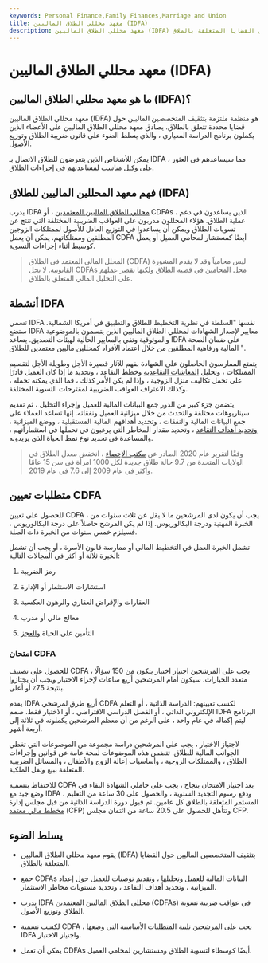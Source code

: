 ```yaml
---
keywords: Personal Finance,Family Finances,Marriage and Union
title: معهد محللي الطلاق الماليين (IDFA)
description: معهد محللي الطلاق الماليين (IDFA) هي منظمة ملتزمة بتثقيف المتخصصين الماليين حول القضايا المتعلقة بالطلاق.
---
```


# معهد محللي الطلاق الماليين (IDFA)
## ما هو معهد محللي الطلاق الماليين (IDFA)؟

معهد محللي الطلاق الماليين (IDFA) هو منظمة ملتزمة بتثقيف المتخصصين الماليين حول قضايا محددة تتعلق بالطلاق. يصادق معهد محللي الطلاق الماليين على الأعضاء الذين يكملون برنامج الدراسة المعياري ، والذي يسلط الضوء على قانون ضريبة الطلاق وتوزيع الأصول.

يمكن للأشخاص الذين يتعرضون للطلاق الاتصال بـ IDFA ، مما سيساعدهم في العثور على وكيل مناسب لمساعدتهم في إجراءات الطلاق.

## فهم معهد المحللين الماليين للطلاق (IDFA)

يدرب IDFA [محللي الطلاق الماليين المعتمدين](/cdfa) ، أو CDFAs ، الذين يساعدون في دعم عملية الطلاق. هؤلاء المحللون مدربون على العواقب الضريبية المختلفة التي تنتج عن تسويات الطلاق ويمكن أن يساعدوا في التوزيع العادل للأصول لممتلكات الزوجين المطلقين وممتلكاتهم. يمكن أن يعمل CDFA أيضًا كمستشار لمحامي العميل أو يعمل كوسيط أثناء إجراءات التسوية.

> المحلل المالي المعتمد في الطلاق (CDFA) ليس محامياً وقد لا يقدم المشورة القانونية. لا تحل CDFAs محل المحامين في قضية الطلاق ولكنها تقصر عملهم على التحليل المالي المتعلق بالطلاق.

>

## أنشطة IDFA

تسمي IDFA نفسها "السلطة في نظرية التخطيط للطلاق والتطبيق في أمريكا الشمالية. ستضع IDFA معايير لإصدار الشهادات لمحللي الطلاق الماليين الذين يتسمون بالموضوعية والموثوقية وتفي بالمعايير الحالية لهيئات التصديق. يساعد IDFA على ضمان الصحة المالية ورفاهية المطلقين من خلال اعتماد الأفراد كمحللين ماليين معتمدين للطلاق ".

يتمتع الممارسون الحاصلون على الشهادة بفهم للآثار قصيرة الأجل وطويلة الأجل لتقسيم الممتلكات ، وتحليل [المعاشات التقاعدية](/pensionplan) وخطط التقاعد ، وتحديد ما إذا كان العميل قادرًا على تحمل تكاليف منزل الزوجية ، وإذا لم يكن الأمر كذلك ، فما الذي يمكنه تحمله ، وكذلك الاعتراف العواقب الضريبية لمقترحات التسوية المختلفة.

يتضمن جزء كبير من الدور جمع البيانات المالية للعميل وإجراء التحليل ، ثم تقديم سيناريوهات مختلفة والتحدث من خلال ميزانية العميل ونفقاته. إنها تساعد العملاء على جمع البيانات المالية والنفقات ، وتحديد أهدافهم المالية المستقبلية ، ووضع الميزانية ، [وتحديد أهداف التقاعد](/retirement-planning) ، وتحديد مقدار المخاطر التي يرغبون في تحملها في استثماراتهم ، والمساعدة في تحديد نوع نمط الحياة الذي يريدونه.

> وفقًا لتقرير عام 2020 الصادر عن [مكتب الإحصاء](/bureauofcensus) ، انخفض معدل الطلاق في الولايات المتحدة من 9.7 حالة طلاق جديدة لكل 1000 امرأة في سن 15 عامًا وأكثر في عام 2009 إلى 7.6 في عام 2019.

>

## متطلبات تعيين CDFA

للحصول على تعيين CDFA ، يجب أن يكون لدى المرشحين ما لا يقل عن ثلاث سنوات من الخبرة المهنية ودرجة البكالوريوس. إذا لم يكن المرشح حاصلاً على درجة البكالوريوس ، فسيلزم خمس سنوات من الخبرة ذات الصلة.

تشمل الخبرة العمل في التخطيط المالي أو ممارسة قانون الأسرة ، أو يجب أن تشمل الخبرة ثلاثة أو أكثر في المجالات التالية:

1. رمز الضريبة

1. استشارات الاستثمار أو الإدارة

1. العقارات والإقراض العقاري والرهون العكسية

1. معالج مالي أو مدرب

1. التأمين على الحياة [والعجز](/disability-insurance)

### امتحان CDFA

للحصول على تصنيف CDFA ، يجب على المرشحين اجتياز اختبار يتكون من 150 سؤالًا متعدد الخيارات. سيكون أمام المرشحين أربع ساعات لإجراء الاختبار ويجب أن يجتازوا بنتيجة 75٪ أو أعلى.

يقدم IDFA أربع طرق لمرشحي CDFA لكسب تعيينهم: الدراسة الذاتية ، أو التعلم الإلكتروني الذاتي ، أو الفصل الدراسي الافتراضي ، أو الاختبار فقط. صمم IDFA البرنامج ليتم إكماله في عام واحد ، على الرغم من أن معظم المرشحين يكملونه في ثلاثة إلى أربعة أشهر.

لاجتياز الاختبار ، يجب على المرشحين دراسة مجموعة من الموضوعات التي تغطي الجوانب المالية للطلاق. تتضمن هذه الموضوعات لمحة عامة عن قوانين وإجراءات الطلاق ، والممتلكات الزوجية ، وأساسيات إعالة الزوج والأطفال ، والمسائل الضريبية المتعلقة ببيع ونقل الملكية.

للاحتفاظ بتسمية CDFA بعد اجتياز الامتحان بنجاح ، يجب على حاملي الشهادة البقاء في وضع جيد مع IDFA ، ودفع رسوم التجديد السنوية ، والحصول على 30 ساعة من التعليم المستمر المتعلقة بالطلاق كل عامين. تم قبول دورة الدراسة الذاتية من قبل مجلس إدارة [مخطط مالي معتمد](/cfp) (CFP) وتتأهل للحصول على 20.5 ساعة من ائتمان مجلس CFP.

## يسلط الضوء

- يقوم معهد محللي الطلاق الماليين (IDFA) بتثقيف المتخصصين الماليين حول القضايا المتعلقة بالطلاق.

- جمع CDFAs البيانات المالية للعميل وتحليلها ، وتقديم توصيات للعميل حول إعداد الميزانية ، وتحديد أهداف التقاعد ، وتحديد مستويات مخاطر الاستثمار.

- يدرب IDFA محللي الطلاق الماليين المعتمدين (CDFAs) في عواقب ضريبة تسوية الطلاق وتوزيع الأصول.

- لكسب تسمية CDFA ، يجب على المرشحين تلبية المتطلبات الأساسية التي وضعها IDFA واجتياز الاختبار.

- يمكن أن تعمل CDFAs أيضًا كوسطاء لتسوية الطلاق ومستشارين لمحامي العميل.


